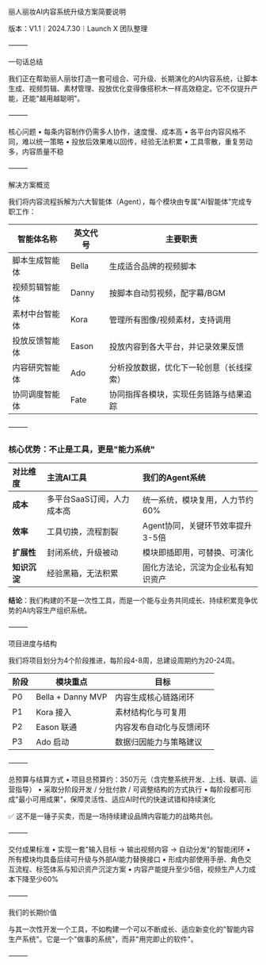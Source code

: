 丽人丽妆AI内容系统升级方案简要说明

版本：V1.1｜2024.7.30｜Launch X 团队整理

⸻

一句话总结

我们正在帮助丽人丽妆打造一套可组合、可升级、长期演化的AI内容系统，让脚本生成、视频剪辑、素材管理、投放优化变得像搭积木一样高效稳定。它不仅提升产能，还能"越用越聪明"。

⸻

核心问题
	• 每条内容制作仍需多人协作，速度慢、成本高
	• 各平台内容风格不同，难以统一策略
	• 投放后效果难以回传，经验无法积累
	• 工具零散，重复劳动多，内容质量不稳

⸻

解决方案概览

我们将内容流程拆解为六大智能体（Agent），每个模块由专属"AI智能体"完成专职工作：

| 智能体名称 | 英文代号 | 主要职责 |
|------------|----------|----------------------|
| 脚本生成智能体 | Bella    | 生成适合品牌的视频脚本 |
| 视频剪辑智能体 | Danny    | 按脚本自动剪视频，配字幕/BGM |
| 素材中台智能体 | Kora     | 管理所有图像/视频素材，支持调用 |
| 投放反馈智能体 | Eason    | 投放内容到各大平台，并记录效果反馈 |
| 内容研究智能体 | Ado      | 分析投放数据，优化下一轮创意（长线探索） |
| 协同调度智能体 | Fate     | 协同指挥各模块，实现任务链路与结果追踪 |

⸻

### 核心优势：不止是工具，更是"能力系统"

| 对比维度 | 主流AI工具 | 我们的Agent系统 |
|:---|:---|:---|
| **成本** | 多平台SaaS订阅，人力成本高 | 统一系统，模块复用，人力节约60% |
| **效率** | 工具切换，流程割裂 | Agent协同，关键环节效率提升3-5倍 |
| **扩展性** | 封闭系统，升级被动 | 模块即插即用，可替换、可演化 |
| **知识沉淀**| 经验黑箱，无法积累 | 固化方法论，沉淀为企业私有知识资产 |

**结论**：我们构建的不是一次性工具，而是一个能与业务共同成长、持续积累竞争优势的AI内容生产组织系统。

⸻

项目进度与结构

我们将项目划分为4个阶段推进，每阶段4-8周，总建设周期约为20-24周。

| 阶段 | 模块重点 | 目标 |
|------|----------|----------------------|
| P0   | Bella + Danny MVP | 内容生成核心链路闭环 |
| P1   | Kora 接入        | 素材结构化与可复用 |
| P2   | Eason 联通       | 内容发布自动化与反馈闭环 |
| P3   | Ado 启动         | 数据归因能力与策略建议 |

⸻

总预算与结算方式
	• 项目总预算约：350万元（含完整系统开发、上线、联调、运营指导）
	• 采取分阶段开发 / 分批付款 / 可调整结构的方式执行
	• 每阶段都可形成"最小可用成果"，保障灵活性、适应AI时代的快速试错和持续演化

✅ 这不是一锤子买卖，而是一场持续建设品牌内容能力的战略共创。

⸻

交付成果标准
	• 实现一套"输入目标 → 输出视频内容 → 自动分发"的智能闭环
	• 所有模块均具备后续可升级与外部AI能力替换接口
	• 形成内部使用手册、角色交互流程、标签体系与知识资产沉淀方案
	• 内容产能提升至少5倍，视频生产人力成本下降至少60%

⸻

我们的长期价值

与其一次性开发一个工具，不如构建一个可以不断成长、适应新变化的"智能内容生产系统"。它是一个"做事的系统"，而非"用完即止的软件"。

⸻
